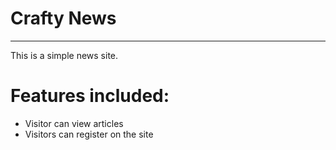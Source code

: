 # Crafty News
---
This is a simple news site.

# Features included:
* Visitor can view articles
* Visitors can register on the site
